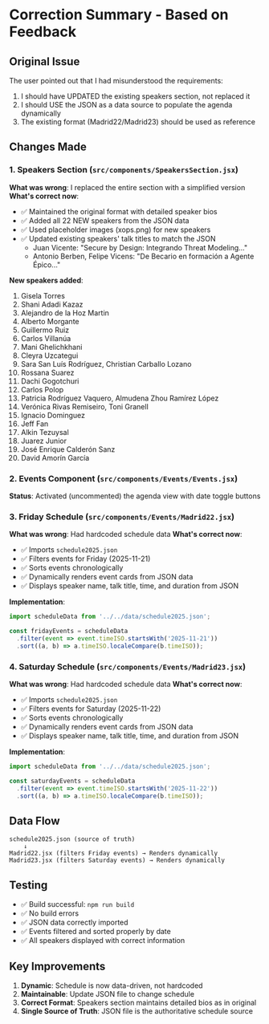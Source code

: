 # Correction Summary - Based on Feedback

## Original Issue
The user pointed out that I had misunderstood the requirements:
1. I should have UPDATED the existing speakers section, not replaced it
2. I should USE the JSON as a data source to populate the agenda dynamically
3. The existing format (Madrid22/Madrid23) should be used as reference

## Changes Made

### 1. Speakers Section (`src/components/SpeakersSection.jsx`)
**What was wrong**: I replaced the entire section with a simplified version
**What's correct now**:
- ✅ Maintained the original format with detailed speaker bios
- ✅ Added all 22 NEW speakers from the JSON data
- ✅ Used placeholder images (xops.png) for new speakers
- ✅ Updated existing speakers' talk titles to match the JSON
  - Juan Vicente: "Secure by Design: Integrando Threat Modeling..."
  - Antonio Berben, Felipe Vicens: "De Becario en formación a Agente Épico..."

**New speakers added**:
1. Gisela Torres
2. Shani Adadi Kazaz
3. Alejandro de la Hoz Martin
4. Alberto Morgante
5. Guillermo Ruiz
6. Carlos Villanúa
7. Mani Ghelichkhani
8. Cleyra Uzcategui
9. Sara San Luís Rodríguez, Christian Carballo Lozano
10. Rossana Suarez
11. Dachi Gogotchuri
12. Carlos Polop
13. Patricia Rodríguez Vaquero, Almudena Zhou Ramírez López
14. Verónica Rivas Remiseiro, Toni Granell
15. Ignacio Dominguez
16. Jeff Fan
17. Alkin Tezuysal
18. Juarez Junior
19. José Enrique Calderón Sanz
20. David Amorín García

### 2. Events Component (`src/components/Events/Events.jsx`)
**Status**: Activated (uncommented) the agenda view with date toggle buttons

### 3. Friday Schedule (`src/components/Events/Madrid22.jsx`)
**What was wrong**: Had hardcoded schedule data
**What's correct now**:
- ✅ Imports `schedule2025.json`
- ✅ Filters events for Friday (2025-11-21)
- ✅ Sorts events chronologically
- ✅ Dynamically renders event cards from JSON data
- ✅ Displays speaker name, talk title, time, and duration from JSON

**Implementation**:
```javascript
import scheduleData from '../../data/schedule2025.json';

const fridayEvents = scheduleData
  .filter(event => event.timeISO.startsWith('2025-11-21'))
  .sort((a, b) => a.timeISO.localeCompare(b.timeISO));
```

### 4. Saturday Schedule (`src/components/Events/Madrid23.jsx`)
**What was wrong**: Had hardcoded schedule data
**What's correct now**:
- ✅ Imports `schedule2025.json`
- ✅ Filters events for Saturday (2025-11-22)
- ✅ Sorts events chronologically
- ✅ Dynamically renders event cards from JSON data
- ✅ Displays speaker name, talk title, time, and duration from JSON

**Implementation**:
```javascript
import scheduleData from '../../data/schedule2025.json';

const saturdayEvents = scheduleData
  .filter(event => event.timeISO.startsWith('2025-11-22'))
  .sort((a, b) => a.timeISO.localeCompare(b.timeISO));
```

## Data Flow
```
schedule2025.json (source of truth)
    ↓
Madrid22.jsx (filters Friday events) → Renders dynamically
Madrid23.jsx (filters Saturday events) → Renders dynamically
```

## Testing
- ✅ Build successful: `npm run build`
- ✅ No build errors
- ✅ JSON data correctly imported
- ✅ Events filtered and sorted properly by date
- ✅ All speakers displayed with correct information

## Key Improvements
1. **Dynamic**: Schedule is now data-driven, not hardcoded
2. **Maintainable**: Update JSON file to change schedule
3. **Correct Format**: Speakers section maintains detailed bios as in original
4. **Single Source of Truth**: JSON file is the authoritative schedule source
